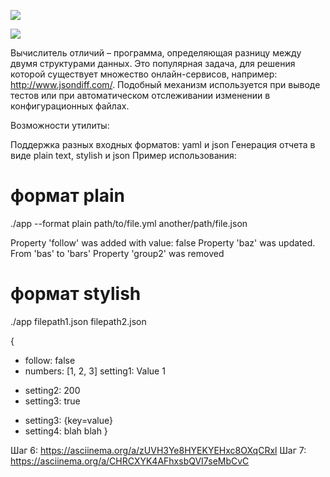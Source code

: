 <a href="https://codeclimate.com/github/Rishat1994M/java-project-71/maintainability"><img src="https://api.codeclimate.com/v1/badges/11cddbb14b6f702fd41c/maintainability" /></a>

<a href="https://codeclimate.com/github/Rishat1994M/java-project-71/test_coverage"><img src="https://api.codeclimate.com/v1/badges/11cddbb14b6f702fd41c/test_coverage" /></a>

Вычислитель отличий – программа, определяющая разницу между двумя структурами данных. Это популярная задача, для решения которой существует множество онлайн-сервисов, например: http://www.jsondiff.com/. Подобный механизм используется при выводе тестов или при автоматическом отслеживании изменении в конфигурационных файлах.

Возможности утилиты:

Поддержка разных входных форматов: yaml и json
Генерация отчета в виде plain text, stylish и json
Пример использования:

# формат plain
./app --format plain path/to/file.yml another/path/file.json

Property 'follow' was added with value: false
Property 'baz' was updated. From 'bas' to 'bars'
Property 'group2' was removed

# формат stylish
./app filepath1.json filepath2.json

{
  + follow: false
  + numbers: [1, 2, 3]
    setting1: Value 1
  - setting2: 200
  - setting3: true
  + setting3: {key=value}
  + setting4: blah blah
}

Шаг 6:
    https://asciinema.org/a/zUVH3Ye8HYEKYEHxc8OXqCRxl
Шаг 7:
    https://asciinema.org/a/CHRCXYK4AFhxsbQVI7seMbCvC
